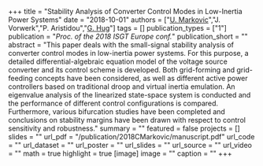 +++
title = "Stability Analysis of Converter Control Modes in Low-Inertia Power Systems"
date = "2018-10-01"
authors = ["[U. Markovic](https://scholar.google.ch/citations?user=xCrtgNwAAAAJ)","J. Vorwerk","P. Aristidou","[G. Hug](https://scholar.google.com/citations?hl=en&user=dBT_MOAAAAAJ)"]
tags = []
publication_types = ["1"]
publication = "_Proc. of the 2018 ISGT Europe conf._"
publication_short = ""
abstract = "This paper deals with the small-signal stability analysis of converter control modes in low-inertia power systems. For this purpose, a detailed differential-algebraic equation model of the voltage source converter and its control scheme is developed. Both grid-forming and grid-feeding concepts have been considered, as well as different active power controllers based on traditional droop and virtual inertia emulation. An eigenvalue analysis of the linearized state-space system is conducted and the performance of different control configurations is compared. Furthermore, various bifurcation studies have been completed and conclusions on stability margins have been drawn with respect to control sensitivity and robustness."
summary = ""
featured = false
projects = []
slides = ""
url_pdf = "/publication/2018CMarkovic/manuscript.pdf"
url_code = ""
url_dataset = ""
url_poster = ""
url_slides = ""
url_source = ""
url_video = ""
math = true
highlight = true
[image]
image = ""
caption = ""
+++

